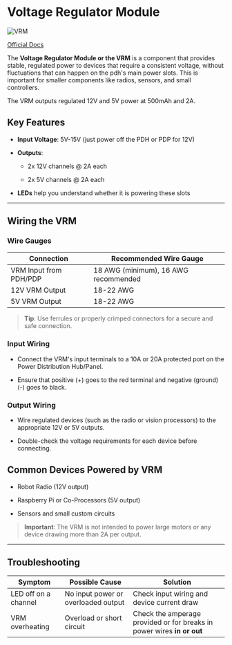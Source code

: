 # Voltage Regulator Module

![VRM](https://cdn.andymark.com/product_images/voltage-regulator-module/5bd3428561a10d292c9646c5/zoom.jpg?c=1540571781)

[Official Docs](https://ctre.download/files/user-manual/VRM%20User%27s%20Guide.pdf)

The **Voltage Regulator Module or the VRM** is a component that provides stable, regulated power to devices that require a consistent voltage, without fluctuations that can happen on the pdh's main power slots. This is important for smaller components like radios, sensors, and small controllers.

The VRM outputs  regulated 12V and 5V power at 500mAh and 2A.

## Key Features

-   **Input Voltage**: 5V-15V (just power off the PDH or PDP for 12V)
    
-   **Outputs**:
    
    -   2x 12V channels @ 2A each
        
    -   2x 5V channels @ 2A each
        
-   **LEDs** help you understand whether it is powering these slots
    

----------

## Wiring the VRM

### Wire Gauges

| Connection | Recommended Wire Gauge |
|--|--|
| VRM Input from PDH/PDP | 18 AWG (minimum), 16 AWG recommended |'
| 12V VRM Output | 18-22 AWG |
| 5V VRM Output | 18-22 AWG |


> **Tip**: Use ferrules or properly crimped connectors for a secure and safe connection.

### Input Wiring

-   Connect the VRM's input terminals to a 10A or 20A protected port on the Power Distribution Hub/Panel.
    
-   Ensure that positive (+) goes to the red terminal and negative (ground) (-) goes to black.
    

### Output Wiring

-   Wire regulated devices (such as the radio or vision processors) to the appropriate 12V or 5V outputs.
    
-   Double-check the voltage requirements for each device before connecting.
    

## Common Devices Powered by VRM

-   Robot Radio (12V output)
    
-   Raspberry Pi or Co-Processors (5V output)
    
-   Sensors and small custom circuits
    

> **Important**: The VRM is not intended to power large motors or any device drawing more than 2A per output.

----------

## Troubleshooting

|Symptom  | Possible Cause | Solution |
|--|--| -- | 
| LED off on a channel | No input power or overloaded output |Check input wiring and device current draw |
| VRM overheating | Overload or short circuit | Check the amperage provided or for breaks in power wires **in or out** |


